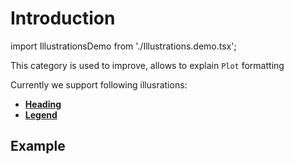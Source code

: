 # Introduction

import IllustrationsDemo from './Illustrations.demo.tsx';

This category is used to improve, allows to explain `Plot` formatting

Currently we support following illusrations:

- **[Heading](./100_heading.md)**
- **[Legend](./200_legend.md)**

## Example

<IllustrationsDemo/>
